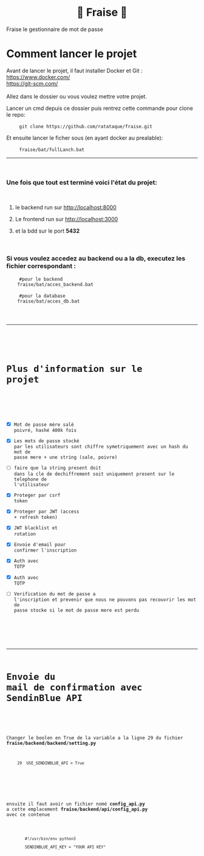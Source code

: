 <h1 align="center">🍓 Fraise 🍓</h1>


Fraise le gestionnaire de mot de passe

# Comment lancer le projet

Avant de lancer le projet, il faut installer Docker et Git : 
<br>
https://www.docker.com/
<br>
https://git-scm.com/
<br><br>
Allez dans le dossier ou vous voulez mettre votre projet.


Lancer un cmd depuis ce dossier puis rentrez cette commande pour clone le repo:

<pre>
    <code>git clone https://github.com/ratataque/fraise.git</code>
</pre>

Et ensuite lancer le ficher sous (en ayant docker au prealable):

<pre>
    <code>fraise/bat/fullLanch.bat</code>
</pre>

***

<br>


 ### Une fois que tout est terminé voici l'état du projet: 
<br>

1. le backend run sur [http://localhost:8000](http://localhost:8000)

2. Le frontend run sur [http://localhost:3000](http://localhost:3000)

3. et la bdd sur le port **5432**

<br>

 ### Si vous voulez accedez au backend ou a la db, executez les fichier correspondant :

<pre>
    <code>#pour le backend
    fraise/bat/acces_backend.bat</code>
</pre>

<pre>
    <code>#pour la database
    fraise/bat/acces_db.bat</code</code>
</pre>

***
<br>

# Plus d'information sur le projet

<br>

- [x] Mot de passe mère salé poivré, hashé 400k fois
- [x] Les mots de passe stocké par les utilisateurs sont chiffre symetriquement avec un hash du mot de passe mere + une string (sale, poivre)
- [ ] faire que la string present doit dans la cle de dechiffrement soit uniquement present sur le telephone de l'utilisateur 
- [x] Proteger par csrf token 
- [x] Proteger par JWT (access + refresh token) 
- [x] JWT blacklist et rotation 
- [x] Envoie d'email pour confirmer l'inscription
- [x] Auth avec TOTP
- [x] Auth avec TOTP
- [ ] Verification du mot de passe a l'inscription et prevenir que nous ne pouvons pas recouvrir les mot de passe stocke si le mot de passe mere est perdu

<br>

***
# Envoie du mail de confirmation avec SendinBlue API

<br>

 Changer le boolen en True de la variable a la ligne 29 du fichier **fraise/backend/backend/setting.py**
<pre>
    <code>29  USE_SENDINBLUE_API = True</code>
</pre>

<br>

 ensuite il faut avoir un fichier nomé **config_api.py** a cette emplacement **fraise/backend/api/config_api.py** avec ce contenue

<pre>
    <code>
        #!/usr/bin/env python3

        SENDINBLUE_API_KEY = "YOUR API KEY"
    </code>
</pre>